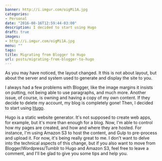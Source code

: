 ```yaml
---
banner: http://i.imgur.com/oigMi1A.jpg
categories:
- Personal
date: "2016-08-16T12:59:44-03:00"
description: I decided to start using Hugo
draft: true
images:
- http://i.imgur.com/oigMi1A.jpg
menu: ""
tags:
title: Migrating from Blogger to Hugo
url: posts/migrating-from-blogger-to-hugo
---
```


As you may have noticed, the layout changed. It this is not about layout, but about the server and system used to 
generate and display the site to you.

<!--more-->

I always had a few problems with Blogger, like the image margins it insists on putting, not being able to use paragraphs, 
and much more. Another issue, of course, is owning and having a copy of my own content. 
If they decide to delete my account, my blog is completely gone! Then, I decided to start using [Hugo](https://gohugo.io/).

Hugo is a static website generator. It's not supposed to create web apps, for example, 
but it's more than enough for a blog. Now, I'm able to control how my pages are created, 
and how and where they are hosted. For instance, I'm using Amazon S3 to host the content, 
and Gulp to pre-process and upload it. For now, it's being really great to me. I don't want to delve into the 
technical aspects of this change, but if you also want to move from Blogger/Wordpress/Tumblr to Hugo and Amazon S3, 
feel free to leave a comment, and I'll be glad to give you some tips and help you.
